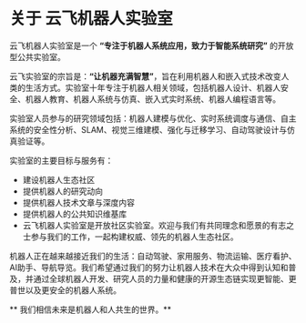 # 关于 云飞机器人实验室

云飞机器人实验室是一个 **“专注于机器人系统应用，致力于智能系统研究”** 的开放型公共实验室。

云飞实验室的宗旨是：**“让机器充满智慧”**，旨在利用机器人和嵌入式技术改变人类的生活方式。实验室十年专注于机器人相关领域，包括机器人设计、机器人安全、机器人教育、机器人系统与仿真、嵌入式实时系统、机器人编程语言等。

实验室人员参与的研究领域包括：机器人建模与优化、实时系统调度与通信、自主系统的安全性分析、SLAM、视觉三维建模、强化与迁移学习、自动驾驶设计与仿真验证等。

实验室的主要目标与服务有：

- 建设机器人生态社区
- 提供机器人的研究动向
- 提供机器人技术文章与深度内容
- 提供机器人的公共知识维基库
- 云飞机器人实验室是开放社区实验室。欢迎与我们有共同理念和愿景的有志之士参与我们的工作，一起构建权威、领先的机器人生态社区。

机器人正在越来越接近我们的生活：自动驾驶、家用服务、物流运输、医疗看护、AI助手、导航导览。我们希望通过我们的努力让机器人技术在大众中得到认知和普及，并通过全球机器人开发、研究人员的力量和健康的开源生态链实现更智能、更普世以及更安全的机器人系统。

** 我们相信未来是机器人和人共生的世界。**
